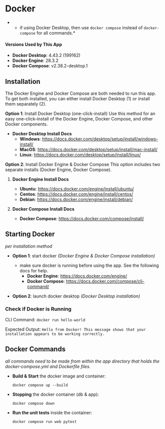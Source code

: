 # Docker
- * if using Docker Desktop, then use ```docker compose``` instead of ```docker-compose``` for all commands.* 

#### Versions Used by This App
- **Docker Desktop**: 4.43.2 (199162)
- **Docker Engine**: 28.3.2
- **Docker Compose**: v2.38.2-desktop.1

## Installation
The Docker Engine and Docker Compose are both needed to run this app. To get both installed, you can either install Docker Desktop (1) or install them separately (2).

**Option 1**: Install Docker Desktop (one-click-install)
Use this method for an easy one-click-install of the Docker Engine, Docker Compose, and other Docker components.

- **Docker Desktop Install Docs**
    - **Windows**: https://docs.docker.com/desktop/setup/install/windows-install/
    - **MacOS**: https://docs.docker.com/desktop/setup/install/mac-install/
    - **Linux**: https://docs.docker.com/desktop/setup/install/linux/

**Option 2**: Install Docker Engine & Docker Compose
This option includes two separate installs (Docker Engine, Docker Compose). 

1. **Docker Engine Install Docs**
    - **Ubuntu**: https://docs.docker.com/engine/install/ubuntu/
    - **Centos**: https://docs.docker.com/engine/install/centos/
    - **Debian**: https://docs.docker.com/engine/install/debian/

2. **Docker Compose Install Docs**
    - **Docker Compose**: https://docs.docker.com/compose/install/

## Starting Docker
*per installation method*

- **Option 1**: start docker *(Docker Engine & Docker Compose installation)*
    - make sure docker is running before using the app. See the following docs for help.
        - **Docker Engine**: https://docs.docker.com/engine/ 
        - **Docker Compose**: https://docs.docker.com/compose/cli-command/ 

- **Option 2**: launch docker desktop *(Docker Desktop installation)*

### Check if Docker is Running
CLI Command: 
    ```
    docker run hello-world
    ```

Expected Output:
    ```
    Hello from Docker!
    This message shows that your installation appears to be working correctly.
    ```

## Docker Commands
*all commands need to be made from within the app directory that holds the docker-compose.yml and Dockerfile files.*

- **Build & Start** the docker image and container:
    ```
    docker compose up --build 
    ```
- **Stopping** the docker container (db & app):
    ```
    docker compose down 
    ```

- **Run the unit tests** inside the container:
    ```
    docker compose run web pytest
    ```